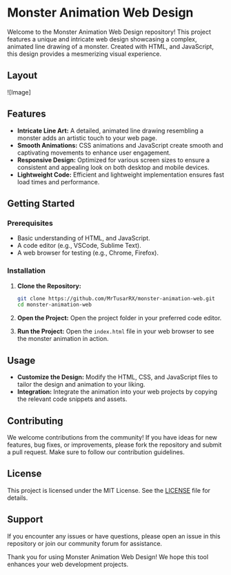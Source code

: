 # Monster Animation Web Design

Welcome to the Monster Animation Web Design repository! This project features a unique and intricate web design showcasing a complex, animated line drawing of a monster. Created with HTML, and JavaScript, this design provides a mesmerizing visual experience.
## Layout 

![Image]

## Features

- **Intricate Line Art:** A detailed, animated line drawing resembling a monster adds an artistic touch to your web page.
- **Smooth Animations:** CSS animations and JavaScript create smooth and captivating movements to enhance user engagement.
- **Responsive Design:** Optimized for various screen sizes to ensure a consistent and appealing look on both desktop and mobile devices.
- **Lightweight Code:** Efficient and lightweight implementation ensures fast load times and performance.

## Getting Started

### Prerequisites

- Basic understanding of HTML, and JavaScript.
- A code editor (e.g., VSCode, Sublime Text).
- A web browser for testing (e.g., Chrome, Firefox).

### Installation

1. **Clone the Repository:**

    ```bash
    git clone https://github.com/MrTusarRX/monster-animation-web.git
    cd monster-animation-web
    ```

2. **Open the Project:**
   Open the project folder in your preferred code editor.

3. **Run the Project:**
   Open the `index.html` file in your web browser to see the monster animation in action.

## Usage

- **Customize the Design:** Modify the HTML, CSS, and JavaScript files to tailor the design and animation to your liking.
- **Integration:** Integrate the animation into your web projects by copying the relevant code snippets and assets.

## Contributing

We welcome contributions from the community! If you have ideas for new features, bug fixes, or improvements, please fork the repository and submit a pull request. Make sure to follow our contribution guidelines.

## License

This project is licensed under the MIT License. See the [LICENSE](LICENSE) file for details.

## Support

If you encounter any issues or have questions, please open an issue in this repository or join our community forum for assistance.

Thank you for using Monster Animation Web Design! We hope this tool enhances your web development projects.
